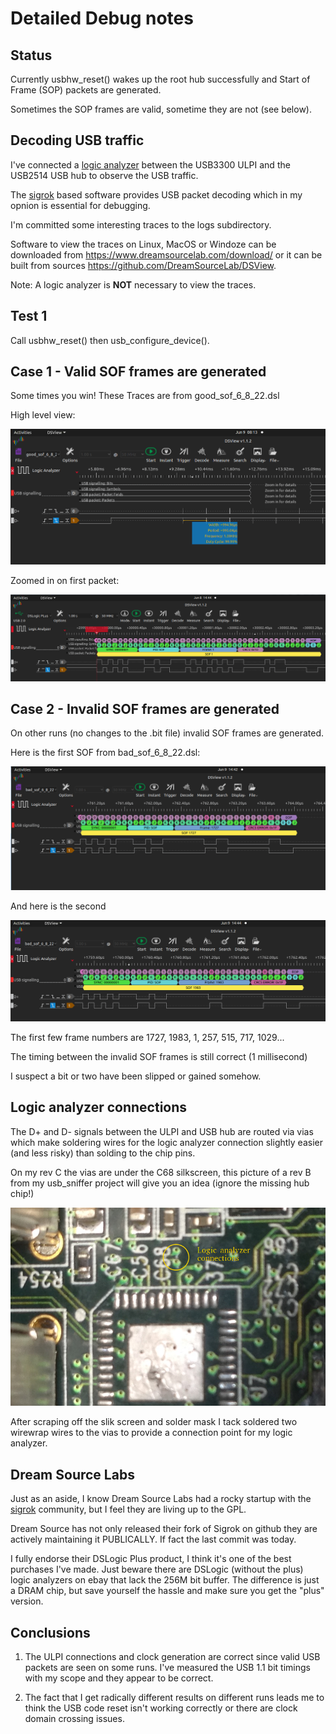 # Detailed Debug notes

## Status

Currently usbhw_reset() wakes up the root hub successfully and Start of
Frame (SOP) packets are generated.  

Sometimes the SOP frames are valid, sometime they are not (see below).

## Decoding USB traffic

I've connected a [logic analyzer](https://www.dreamsourcelab.com/product/dslogic-series/)
between the USB3300 ULPI and the USB2514 USB hub to observe the USB traffic.

The [sigrok](http://sigrok.org/wiki/Main_Page) based software provides USB 
packet decoding which in my opnion is essential for debugging.

I'm committed some interesting traces to the logs subdirectory.

Software to view the traces on Linux, MacOS or Windoze can be downloaded from 
https://www.dreamsourcelab.com/download/ or it can be built from sources
https://github.com/DreamSourceLab/DSView.

Note: A logic analyzer is **NOT** necessary to view the traces.

## Test 1

Call usbhw_reset() then usb_configure_device().

## Case 1 - Valid SOF frames are generated

Some times you win!  These Traces are from good_sof_6_8_22.dsl  

High level view:

![](./logs/good_sof_birds_eye_6_8_22.png)

Zoomed in on first packet:

![](./logs/1st_valid_sof_6_8_22.png)


## Case 2 - Invalid SOF frames are generated

On other runs (no changes to the .bit file) invalid SOF frames are generated.

Here is the first SOF from bad_sof_6_8_22.dsl:

![](./logs/bad_sof_1_from_6_8_22.png)

And here is the second

![](./logs/bad_sof_2_from_6_8_22.png)

The first few frame numbers are 1727, 1983, 1, 257, 515, 717, 1029...

The timing between the invalid SOF frames is still correct (1 millisecond)

I suspect a bit or two have been slipped or gained somehow. 

## Logic analyzer connections

The D+ and D- signals between the ULPI and USB hub are routed via vias which
make soldering wires for the logic analyzer connection slightly easier (and
less risky) than solding to the chip pins.  

On my rev C the vias are under the C68 silkscreen, this picture of a rev B
from my usb_sniffer project will give you an idea (ignore the missing hub
chip!)

![](./assets/usb_vias.png)

After scraping off the slik screen and solder mask I tack soldered two
wirewrap wires to the vias to provide a connection point for my logic
analyzer.

## Dream Source Labs

Just as an aside, I know Dream Source Labs had a rocky startup with the 
[sigrok](http://sigrok.org/wiki/Main_Page) community, but I feel they are 
living up to the GPL.  

Dream Source has not only released their fork of Sigrok on github they are
actively maintaining it PUBLICALLY.  If fact the last commit was today.

I fully endorse their DSLogic Plus product, I think it's one of the best
purchases I've made.  Just beware there are DSLogic (without the plus) 
logic analyzers on ebay that lack the 256M bit buffer. The difference is
just a DRAM chip, but save yourself the hassle and make sure you get the
"plus" version. 


## Conclusions

1. The ULPI connections and clock generation are correct since valid USB
packets are seen on some runs.  I've measured the USB 1.1 bit timings with
my scope and they appear to be correct.

2. The fact that I get radically different results on different runs leads me
to think the USB code reset isn't working correctly or there are clock
domain crossing issues.



